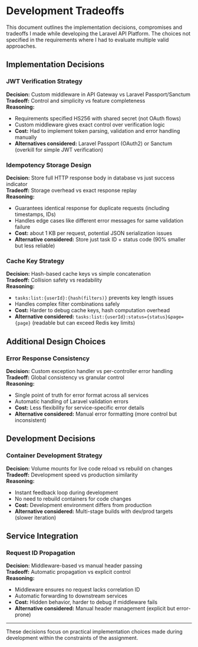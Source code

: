 # Development Tradeoffs

This document outlines the implementation decisions, compromises and tradeoffs I made while developing the Laravel API Platform. The choices not specified in the requirements where I had to evaluate multiple valid approaches. 

## Implementation Decisions

### JWT Verification Strategy
**Decision:** Custom middleware in API Gateway vs Laravel Passport/Sanctum  
**Tradeoff:** Control and simplicity vs feature completeness  
**Reasoning:**
- Requirements specified HS256 with shared secret (not OAuth flows)
- Custom middleware gives exact control over verification logic
- **Cost:** Had to implement token parsing, validation and error handling manually
- **Alternatives considered:** Laravel Passport (OAuth2) or Sanctum (overkill for simple JWT verification)

### Idempotency Storage Design
**Decision:** Store full HTTP response body in database vs just success indicator  
**Tradeoff:** Storage overhead vs exact response replay  
**Reasoning:**
- Guarantees identical response for duplicate requests (including timestamps, IDs)
- Handles edge cases like different error messages for same validation failure
- **Cost:** about 1 KB per request, potential JSON serialization issues
- **Alternative considered:** Store just task ID + status code (90% smaller but less reliable)

### Cache Key Strategy
**Decision:** Hash-based cache keys vs simple concatenation  
**Tradeoff:** Collision safety vs readability  
**Reasoning:**
- `tasks:list:{userId}:{hash(filters)}` prevents key length issues
- Handles complex filter combinations safely
- **Cost:** Harder to debug cache keys, hash computation overhead
- **Alternative considered:** `tasks:list:{userId}:status={status}&page={page}` (readable but can exceed Redis key limits)

## Additional Design Choices

### Error Response Consistency
**Decision:** Custom exception handler vs per-controller error handling  
**Tradeoff:** Global consistency vs granular control  
**Reasoning:**
- Single point of truth for error format across all services
- Automatic handling of Laravel validation errors
- **Cost:** Less flexibility for service-specific error details
- **Alternative considered:** Manual error formatting (more control but inconsistent)

## Development Decisions

### Container Development Strategy
**Decision:** Volume mounts for live code reload vs rebuild on changes  
**Tradeoff:** Development speed vs production similarity  
**Reasoning:**
- Instant feedback loop during development
- No need to rebuild containers for code changes
- **Cost:** Development environment differs from production
- **Alternative considered:** Multi-stage builds with dev/prod targets (slower iteration)

## Service Integration

### Request ID Propagation
**Decision:** Middleware-based vs manual header passing  
**Tradeoff:** Automatic propagation vs explicit control  
**Reasoning:**
- Middleware ensures no request lacks correlation ID
- Automatic forwarding to downstream services
- **Cost:** Hidden behavior, harder to debug if middleware fails
- **Alternative considered:** Manual header management (explicit but error-prone)

---

These decisions focus on practical implementation choices made during development within the constraints of the assignment.
